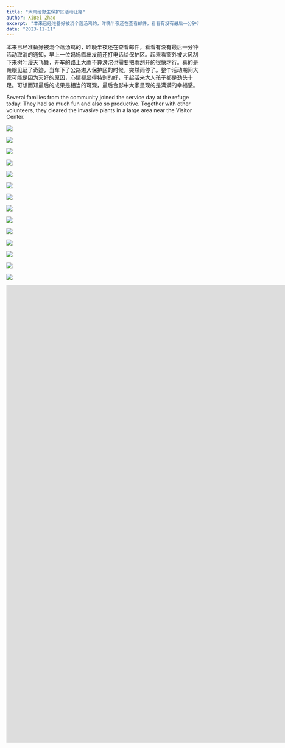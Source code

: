 ```yaml
---
title: "大雨给野生保护区活动让路"
author: XiBei Zhao
excerpt: "本来已经准备好被浇个落汤鸡的，昨晚半夜还在查看邮件，看看有没有最后一分钟活动取消的通知，早上一位妈妈临出发前还打电话给保护区。起来看窗外被大风刮下来树叶漫天飞舞，开车的路上大雨不算滂沱也需要把雨刮开的很快才行。真的是亲眼见证了奇迹，当车下了公路进入保护区的时候，突然雨停了。整个活动期间大家可能是因为天好的原因，心情都显得特别的好，干起活来大人孩子都是劲头十足。可想而知最后的成果是相当的可观，最后合影中大家呈现的是满满的幸福感。"
date: "2023-11-11"
---
```


本来已经准备好被浇个落汤鸡的，昨晚半夜还在查看邮件，看看有没有最后一分钟活动取消的通知，早上一位妈妈临出发前还打电话给保护区。起来看窗外被大风刮下来树叶漫天飞舞，开车的路上大雨不算滂沱也需要把雨刮开的很快才行。真的是亲眼见证了奇迹，当车下了公路进入保护区的时候，突然雨停了。整个活动期间大家可能是因为天好的原因，心情都显得特别的好，干起活来大人孩子都是劲头十足。可想而知最后的成果是相当的可观，最后合影中大家呈现的是满满的幸福感。

Several families from the community joined the service day at the refuge today. They had so much fun and also so productive. Together with other volunteers, they cleared the invasive plants in a large area near the Visitor Center.

![](https://res.cloudinary.com/dhngj18do/image/upload/f_auto,q_auto/v1/images/400598606_329091829755906_1490058184584496381_n)

![](https://res.cloudinary.com/dhngj18do/image/upload/f_auto,q_auto/v1/images/402078781_329091523089270_7457817431055459850_n)

![](https://res.cloudinary.com/dhngj18do/image/upload/f_auto,q_auto/v1/images/400768307_329091603089262_4186183947467845029_n)

![](https://res.cloudinary.com/dhngj18do/image/upload/f_auto,q_auto/v1/images/402079796_329091789755910_8813549473836542528_n)

![](https://res.cloudinary.com/dhngj18do/image/upload/f_auto,q_auto/v1/images/401834196_329091649755924_2931535695077478051_n)

![](https://res.cloudinary.com/dhngj18do/image/upload/f_auto,q_auto/v1/images/400360941_329091573089265_5585839418438654806_n)

![](https://res.cloudinary.com/dhngj18do/image/upload/f_auto,q_auto/v1/images/400556792_329091336422622_7861330759154835306_n)

![](https://res.cloudinary.com/dhngj18do/image/upload/f_auto,q_auto/v1/images/401853692_329091446422611_3939864032665405448_n)

![](https://res.cloudinary.com/dhngj18do/image/upload/f_auto,q_auto/v1/images/400563986_329091593089263_7771852207144990703_n)

![](https://res.cloudinary.com/dhngj18do/image/upload/f_auto,q_auto/v1/images/400395307_329091489755940_5887523369300186910_n)

![](https://res.cloudinary.com/dhngj18do/image/upload/f_auto,q_auto/v1/images/400612116_329091733089249_6415280455868007759_n)

![](https://res.cloudinary.com/dhngj18do/image/upload/f_auto,q_auto/v1/images/399902687_329091769755912_6569972770323366406_n)

![](https://res.cloudinary.com/dhngj18do/image/upload/f_auto,q_auto/v1/images/402031469_329091389755950_5512233762095220748_n)

![](https://res.cloudinary.com/dhngj18do/image/upload/f_auto,q_auto/v1/images/400311593_329091286422627_1543509089135449249_n)

<iframe width="2135" height="1200" src="https://www.youtube.com/embed/-iHXHYsswnI" title="Service Day at Refuge 11/11/2023" frameborder="0" allow="accelerometer; autoplay; clipboard-write; encrypted-media; gyroscope; picture-in-picture; web-share" allowfullscreen></iframe>
